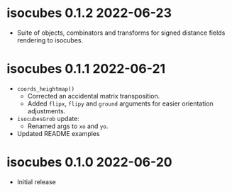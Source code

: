 # isocubes 0.1.2  2022-06-23

* Suite of objects, combinators and transforms for signed distance fields 
  rendering to isocubes.

# isocubes 0.1.1  2022-06-21

* `coords_heightmap()`
    * Corrected an accidental matrix transposition.
    * Added `flipx`, `flipy` and `ground` arguments for easier orientation 
      adjustments.
* `isocubesGrob` update:
    * Renamed args to `xo` and `yo`.
* Updated README examples

# isocubes 0.1.0  2022-06-20

* Initial release
